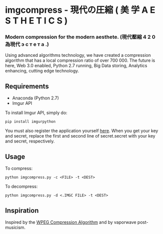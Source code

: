 # imgcompress - 現代の圧縮 ( 美 学 A E S T H E T I C S )

### Modern compression for the modern aesthete. (現代壓縮 4 2 0 為現代 э с т е т а .)

Using advanced algorithms technology, we have created a compression algorithm that has a local compression ratio of 
over 700 000. 
The future is here, Web 3.0 enabled, Python 2.7 running, Big Data storing, Analytics enhancing, cutting edge technology.

## Requirements  

* Anaconda (Python 2.7)
* Imgur API

To install Imgur API, simply do:  

    pip install imgurpython

You must also register the application yourself [here](https://api.imgur.com/oauth2/addclient). 
When you get your key and secret, replace the first and second line of secret.secret with your key and secret, respectively. 
  
## Usage

To compress:

    python imgcompress.py -c <FILE> -t <DEST>
  
To decompress:

    python imgcompress.py -d <.IMGC FILE> -t <DEST>

## Inspiration

Inspired by the [WPEG Compression Algorithm](http://www.dangermouse.net/esoteric/wpeg.html) and by vaporwave post-musicism.
